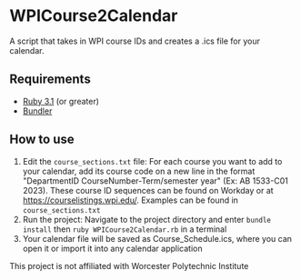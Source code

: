 # WPICourse2Calendar
A script that takes in WPI course IDs and creates a .ics file for your calendar.

## Requirements
- <a href="https://www.ruby-lang.org/en/downloads/">Ruby 3.1</a> (or greater)
- <a href="https://rubygems.org/gems/bundler/">Bundler</a>

## How to use
 1. Edit the `course_sections.txt` file: For each course you want to add to your calendar, add its course code on a new line in the format "DepartmentID CourseNumber-Term/semester year" (Ex: AB 1533-C01 2023). These course ID sequences can be found on Workday or at https://courselistings.wpi.edu/. Examples can be found in `course_sections.txt`
 2. Run the project: Navigate to the project directory and enter `bundle install` then `ruby WPICourse2Calendar.rb` in a terminal
 3. Your calendar file will be saved as Course_Schedule.ics, where you can open it or import it into any calendar application

This project is not affiliated with Worcester Polytechnic Institute
